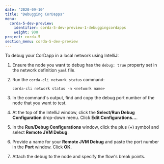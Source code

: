 ```yaml
---
date: '2020-09-10'
title: "Debugging CorDapps"
menu:
  corda-5-dev-preview:
    identifier: corda-5-dev-preview-1-debuggingcordapps
    weight: 900
project: corda-5
section_menu: corda-5-dev-preview
---
```


To debug your CorDapp in a local network using IntelliJ:

1. Ensure the node you want to debug has the `debug: true` property set in the network definition `yaml` file.

2. Run the `corda-cli network status` command:

   `corda-cli network status -n <network name>`

3. In the command's output, find and copy the debug port number of the node that you want to test.

4. At the top of the IntelliJ window, click the **Select/Run Debug Configuration** drop-down menu. Click **Edit Configurations...**.

5. In the **Run/Debug Configurations** window, click the plus (+) symbol and select **Remote JVM Debug**.

6. Provide a name for your **Remote JVM Debug** and paste the port number in the **Port** window. Click **OK**.

7. Attach the debug to the node and specify the flow's break points.
